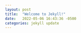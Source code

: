 ```yaml
---
layout: post
title:  "Welcome to Jekyll!"
date:   2022-05-06 16:43:36 -0500
categories: jekyll update
---
```






